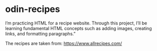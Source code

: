 # odin-recipes
I’m practicing HTML for a recipe website. Through this project, I’ll be learning fundamental HTML concepts such as adding images, creating links, and formatting paragraphs.”

The recipes are taken from: https://www.allrecipes.com/